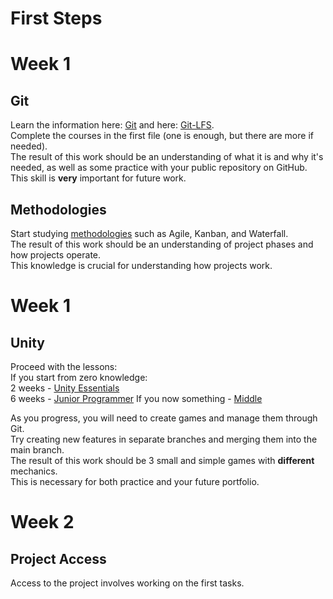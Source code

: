 # First Steps

# Week 1

## Git
Learn the information here: [Git](../../general/git.md) and here: [Git-LFS](../../general/git_lfs.md).  
Complete the courses in the first file (one is enough, but there are more if needed).  
The result of this work should be an understanding of what it is and why it's needed, as well as some practice with your public repository on GitHub.  
This skill is __very__ important for future work.

## Methodologies
Start studying [methodologies](../../general/methodology.md) such as Agile, Kanban, and Waterfall.  
The result of this work should be an understanding of project phases and how projects operate.  
This knowledge is crucial for understanding how projects work.

# Week 1

## Unity
Proceed with the lessons:  
If you start from zero knowledge:  
2 weeks - [Unity Essentials](https://learn.unity.com/pathway/unity-essentials)  
6 weeks - [Junior Programmer](https://learn.unity.com/pathway/junior-programmer)
If you now something - [Middle](leasons.md)  

As you progress, you will need to create games and manage them through Git.  
Try creating new features in separate branches and merging them into the main branch.  
The result of this work should be 3 small and simple games with __different__ mechanics.  
This is necessary for both practice and your future portfolio.  

# Week 2

## Project Access
Access to the project involves working on the first tasks.
